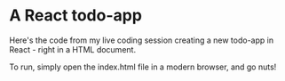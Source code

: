 # A React todo-app

Here's the code from my live coding session creating a new todo-app in React - 
right in a HTML document. 

To run, simply open the index.html file in a modern browser, and go nuts!

